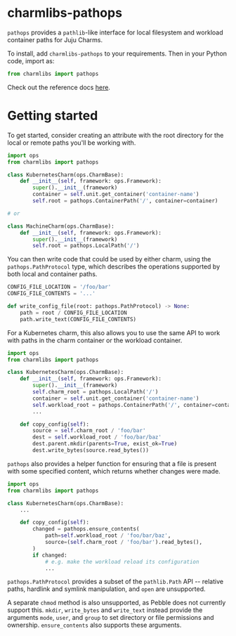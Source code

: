 # charmlibs-pathops

`pathops` provides a `pathlib`-like interface for local filesystem and workload container paths for Juju Charms.

To install, add `charmlibs-pathops` to your requirements. Then in your Python code, import as:

```py
from charmlibs import pathops
```

Check out the reference docs [here](https://canonical-charmlibs.readthedocs-hosted.com/reference/pathops/).

# Getting started

To get started, consider creating an attribute with the root directory for the local or remote paths you'll be working with.

```py
import ops
from charmlibs import pathops

class KubernetesCharm(ops.CharmBase):
    def __init__(self, framework: ops.Framework):
        super().__init__(framework)
        container = self.unit.get_container('container-name')
        self.root = pathops.ContainerPath('/', container=container)

# or

class MachineCharm(ops.CharmBase):
    def __init__(self, framework: ops.Framework):
        super().__init__(framework)
        self.root = pathops.LocalPath('/')
```

You can then write code that could be used by either charm, using the `pathops.PathProtocol` type, which describes the operations supported by both local and container paths.

```py
CONFIG_FILE_LOCATION = '/foo/bar'
CONFIG_FILE_CONTENTS = '...'

def write_config_file(root: pathops.PathProtocol) -> None:
    path = root / CONFIG_FILE_LOCATION
    path.write_text(CONFIG_FILE_CONTENTS)
```

For a Kubernetes charm, this also allows you to use the same API to work with paths in the charm container or the workload container.

```py
import ops
from charmlibs import pathops

class KubernetesCharm(ops.CharmBase):
    def __init__(self, framework: ops.Framework):
        super().__init__(framework)
        self.charm_root = pathops.LocalPath('/')
        container = self.unit.get_container('container-name')
        self.workload_root = pathops.ContainerPath('/', container=container)
        ...

    def copy_config(self):
        source = self.charm_root / 'foo/bar'
        dest = self.workload_root / 'foo/bar/baz'
        dest.parent.mkdir(parents=True, exist_ok=True)
        dest.write_bytes(source.read_bytes())
```

`pathops` also provides a helper function for ensuring that a file is present with some specified content, which returns whether changes were made.

```py
import ops
from charmlibs import pathops

class KubernetesCharm(ops.CharmBase):
    ...

    def copy_config(self):
        changed = pathops.ensure_contents(
            path=self.workload_root / 'foo/bar/baz',
            source=(self.charm_root / 'foo/bar').read_bytes(),
        )
        if changed:
            # e.g. make the workload reload its configuration
            ...
```

`pathops.PathProtocol` provides a subset of the `pathlib.Path` API -- relative paths, hardlink and symlink manipulation, and `open` are unsupported.

A separate `chmod` method is also unsupported, as Pebble does not currently support this. `mkdir`, `write_bytes` and `write_text` instead provide the arguments `mode`, `user`, and `group` to set directory or file permissions and ownership. `ensure_contents` also supports these arguments.
